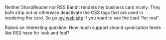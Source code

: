 Neither SharpReader nor RSS Bandit renders my business card nicely. They
both strip out or otherwise deactivate the CSS tags that are used in
rendering the card. So go [my web
site](PermaLink.aspx?guid=ed18a54c-d8dd-4a81-80be-e5e976de78ba) if you
want to see the card “for real”.

Raises an interesting question. How much support should syndication
feeds like RSS have for look and feel?
